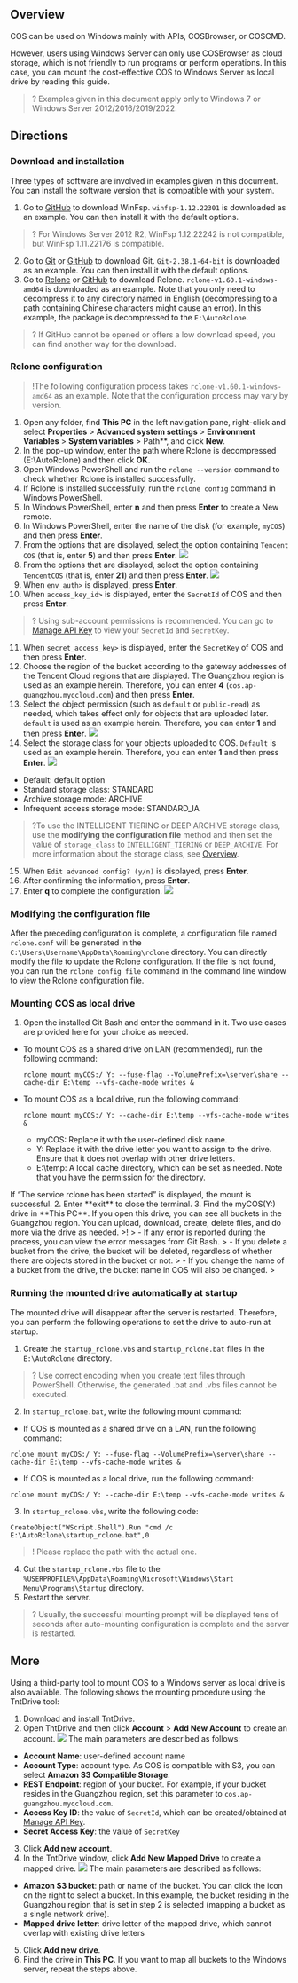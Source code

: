 ## Overview
COS can be used on Windows mainly with APIs, COSBrowser, or COSCMD.

However, users using Windows Server can only use COSBrowser as cloud storage, which is not friendly to run programs or perform operations. In this case, you can mount the cost-effective COS to Windows Server as local drive by reading this guide.

>? Examples given in this document apply only to Windows 7 or Windows Server 2012/2016/2019/2022.
>

## Directions
### Download and installation

Three types of software are involved in examples given in this document. You can install the software version that is compatible with your system.
1. Go to [GitHub](https://github.com/billziss-gh/winfsp/releases) to download WinFsp.
`winfsp-1.12.22301` is downloaded as an example. You can then install it with the default options.
>? For Windows Server 2012 R2, WinFsp 1.12.22242 is not compatible, but WinFsp 1.11.22176 is compatible.
2. Go to [Git](https://gitforwindows.org/) or [GitHub](https://github.com/git-for-windows/git/releases/) to download Git.
`Git-2.38.1-64-bit` is downloaded as an example. You can then install it with the default options.
3. Go to [Rclone](https://rclone.org/downloads/) or [GitHub](https://github.com/rclone/rclone/releases) to download Rclone.
`rclone-v1.60.1-windows-amd64` is downloaded as an example. Note that you only need to decompress it to any directory named in English (decompressing to a path containing Chinese characters might cause an error). In this example, the package is decompressed to the `E:\AutoRclone`.

>? If GitHub cannot be opened or offers a low download speed, you can find another way for the download.
>

### Rclone configuration

>!The following configuration process takes `rclone-v1.60.1-windows-amd64` as an example. Note that the configuration process may vary by version.


1. Open any folder, find **This PC** in the left navigation pane, right-click and select **Properties** > **Advanced system settings** > **Environment Variables** > **System variables** > Path**, and click **New**.
2. In the pop-up window, enter the path where Rclone is decompressed (E:\AutoRclone) and then click **OK**.
3. Open Windows PowerShell and run the `rclone --version` command to check whether Rclone is installed successfully.
4. If Rclone is installed successfully, run the `rclone config` command in Windows PowerShell.
5. In Windows PowerShell, enter **n** and then press **Enter** to create a New remote.
6. In Windows PowerShell, enter the name of the disk (for example, `myCOS`) and then press **Enter**.
7. From the options that are displayed, select the option containing `Tencent COS` (that is, enter **5**) and then press **Enter**.
![](https://qcloudimg.tencent-cloud.cn/raw/edd4b224879b2c854c9a32167d3f2aaa.png)
8. From the options that are displayed, select the option containing `TencentCOS` (that is, enter **21**) and then press **Enter**.
![](https://qcloudimg.tencent-cloud.cn/raw/c7ada8335827fff90078628f05927141.png)
9. When `env_auth>` is displayed, press **Enter**.
10. When `access_key_id>` is displayed, enter the `SecretId` of COS and then press **Enter**.
>? Using sub-account permissions is recommended. You can go to [Manage API Key](https://console.cloud.tencent.com/cam/capi) to view your `SecretId` and `SecretKey`.
>
11. When `secret_access_key>` is displayed, enter the `SecretKey` of COS and then press **Enter**.
12. Choose the region of the bucket according to the gateway addresses of the Tencent Cloud regions that are displayed.
The Guangzhou region is used as an example herein. Therefore, you can enter **4** (`cos.ap-guangzhou.myqcloud.com`) and then press **Enter**.
13. Select the object permission (such as `default` or `public-read`) as needed, which takes effect only for objects that are uploaded later. `default` is used as an example herein. Therefore, you can enter **1** and then press **Enter**.
![](https://qcloudimg.tencent-cloud.cn/raw/7756d7599713939368c6bb42cd075d07.png)
15. Select the storage class for your objects uploaded to COS. `Default` is used as an example herein. Therefore, you can enter **1** and then press **Enter**.
![](https://qcloudimg.tencent-cloud.cn/raw/48e7f6c7d65d13d9fdde690e819bad6c.png)
 - Default: default option
 - Standard storage class: STANDARD
 - Archive storage mode: ARCHIVE
 - Infrequent access storage mode: STANDARD_IA
>?To use the INTELLIGENT TIERING or DEEP ARCHIVE storage class, use the **modifying the configuration file** method and then set the value of `storage_class` to `INTELLIGENT_TIERING` or `DEEP_ARCHIVE`. For more information about the storage class, see [Overview](https://intl.cloud.tencent.com/document/product/436/30925).
>
15. When `Edit advanced config? (y/n)` is displayed, press **Enter**.
16. After confirming the information, press **Enter**.
17. Enter **q** to complete the configuration.
![](https://qcloudimg.tencent-cloud.cn/raw/9cd97c7d75b1b9cfd42a244c03d00fff.png)

### Modifying the configuration file

After the preceding configuration is complete, a configuration file named `rclone.conf` will be generated in the `C:\Users\Username\AppData\Roaming\rclone` directory. You can directly modify the file to update the Rclone configuration. If the file is not found, you can run the `rclone config file` command in the command line window to view the Rclone configuration file.


### Mounting COS as local drive

1. Open the installed Git Bash and enter the command in it. Two use cases are provided here for your choice as needed.
<ul>
<li>To mount COS as a shared drive on LAN (recommended), run the following command:
<pre>
<code class="language-plaintext">rclone mount myCOS:/ Y: --fuse-flag --VolumePrefix=\server\share --cache-dir E:\temp --vfs-cache-mode writes &amp;</code>
</pre>
</li>
<li>To mount COS as a local drive, run the following command:
<pre>
<code class="language-plaintext">rclone mount myCOS:/ Y: --cache-dir E:\temp --vfs-cache-mode writes &</code>
</pre>
	<ul>
		<li>myCOS: Replace it with the user-defined disk name.</li>
		<li>Y: Replace it with the drive letter you want to assign to the drive. Ensure that it does not overlap with other drive letters.</li>
		<li>E:\temp: A local cache directory, which can be set as needed. Note that you have the permission for the directory.</li>
	</ul>
</li>
</ul>
If “The service rclone has been started” is displayed, the mount is successful.
2. Enter **exit** to close the terminal.
3. Find the myCOS(Y:) drive in **This PC**.
If you open this drive, you can see all buckets in the Guangzhou region. You can upload, download, create, delete files, and do more via the drive as needed.
>!
> - If any error is reported during the process, you can view the error messages from Git Bash.
> - If you delete a bucket from the drive, the bucket will be deleted, regardless of whether there are objects stored in the bucket or not.
> - If you change the name of a bucket from the drive, the bucket name in COS will also be changed.
> 


### Running the mounted drive automatically at startup

The mounted drive will disappear after the server is restarted. Therefore, you can perform the following operations to set the drive to auto-run at startup.

1. Create the `startup_rclone.vbs` and `startup_rclone.bat` files in the `E:\AutoRclone` directory.
>? Use correct encoding when you create text files through PowerShell. Otherwise, the generated .bat and .vbs files cannot be executed.
2. In `startup_rclone.bat`, write the following mount command:
 - If COS is mounted as a shared drive on a LAN, run the following command:
```plaintext
rclone mount myCOS:/ Y: --fuse-flag --VolumePrefix=\server\share --cache-dir E:\temp --vfs-cache-mode writes &
```
 - If COS is mounted as a local drive, run the following command:
```
rclone mount myCOS:/ Y: --cache-dir E:\temp --vfs-cache-mode writes &
```
3. In `startup_rclone.vbs`, write the following code:
```plaintext
CreateObject("WScript.Shell").Run "cmd /c E:\AutoRclone\startup_rclone.bat",0
```
>! Please replace the path with the actual one.
>
4. Cut the `startup_rclone.vbs` file to the `%USERPROFILE%\AppData\Roaming\Microsoft\Windows\Start Menu\Programs\Startup` directory.
5. Restart the server.
>? Usually, the successful mounting prompt will be displayed tens of seconds after auto-mounting configuration is complete and the server is restarted.



## More

Using a third-party tool to mount COS to a Windows server as local drive is also available. The following shows the mounting procedure using the TntDrive tool:
1. Download and install TntDrive.
2. Open TntDrive and then click **Account** > **Add New Account** to create an account.
![](https://main.qcloudimg.com/raw/90b4a262b11b6933f48b4922cad4fdc4.png)
The main parameters are described as follows:
 - **Account Name**: user-defined account name
 - **Account Type**: account type. As COS is compatible with S3, you can select **Amazon S3 Compatible Storage**.
 - **REST Endpoint**: region of your bucket. For example, if your bucket resides in the Guangzhou region, set this parameter to `cos.ap-guangzhou.myqcloud.com`.
 - **Access Key ID**: the value of `SecretId`, which can be created/obtained at [Manage API Key](https://console.cloud.tencent.com/capi).
 - **Secret Access Key**: the value of `SecretKey`
3. Click **Add new account**.
4. In the TntDrive window, click **Add New Mapped Drive** to create a mapped drive.
![](https://main.qcloudimg.com/raw/fa09500f96ba8e5c8144d39cd5471991.png)
The main parameters are described as follows:
 - **Amazon S3 bucket**: path or name of the bucket. You can click the icon on the right to select a bucket. In this example, the bucket residing in the Guangzhou region that is set in step 2 is selected (mapping a bucket as a single network drive).
 - **Mapped drive letter**: drive letter of the mapped drive, which cannot overlap with existing drive letters
5. Click **Add new drive**.
6. Find the drive in **This PC**. If you want to map all buckets to the Windows server, repeat the steps above.




